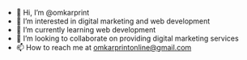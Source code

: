 - 👋 Hi, I’m @omkarprint
- 👀 I’m interested in digital marketing and web development
- 🌱 I’m currently learning web development
- 💞️ I’m looking to collaborate on providing digital marketing services
- 📫 How to reach me at omkarprintonline@gmail.com

<!---
omkarprint/omkarprint is a ✨ special ✨ repository because its `README.md` (this file) appears on your GitHub profile.
You can click the Preview link to take a look at your changes.
--->
